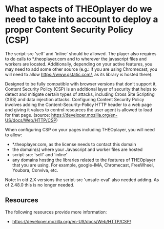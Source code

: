 # What aspects of THEOplayer do we need to take into account to deploy a proper Content Security Policy (CSP)

The script-src 'self' and 'inline' should be allowed. The player also requires to do calls to *.theoplayer.com and to wherever the javascript files and workers are located. Additionally, depending on your active features, you may need to add some other source (e.g.: if you are using Chromecast, you will need to allow https://www.gstatic.com/, as its library is hosted there).

Designed to be fully compatible with browser versions that don’t support it, Content Security Policy (CSP) is an additional layer of security that helps to detect and mitigate certain types of attacks, including Cross Site Scripting (XSS) and data injection attacks. Configuring Content Security Policy involves adding the Content-Security-Policy HTTP header to a web page and giving it values to control resources the user agent is allowed to load for that page. (source: https://developer.mozilla.org/en-US/docs/Web/HTTP/CSP)

When configuring CSP on your pages including THEOplayer, you will need to allow:

- *.theoplayer.com, as the license needs to contact this domain
- the domain(s) where your Javascript and worker files are hosted
- script-src: 'self' and 'inline'
- any domains hosting the libraries related to the features of THEOplayer that you are using. For example, google-IMA, Chromecast, FreeWheel, Youbora, Conviva, etc.

Note: In old 2.X versions the script-src 'unsafe-eval' also needed adding. As of 2.48.0 this is no longer needed.


## Resources
The following resources provide more information:
- https://developer.mozilla.org/en-US/docs/Web/HTTP/CSP/